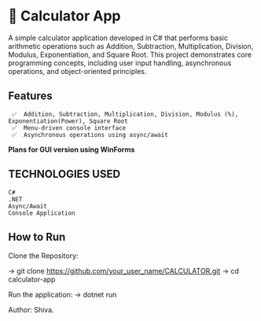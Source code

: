 # 🧮 Calculator App

A simple calculator application developed in C# that performs basic arithmetic operations such as Addition, Subtraction, Multiplication, Division, Modulus, Exponentiation, and Square Root. 
This project demonstrates core programming concepts, including user input handling, asynchronous operations, and object-oriented principles.


## Features ##
     ✅  Addition, Subtraction, Multiplication, Division, Modulus (%), Exponentiation(Power), Square Root
     ✅  Menu-driven console interface
     ✅  Asynchronous operations using async/await
     
     
**Plans for GUI version using WinForms**

## TECHNOLOGIES USED ##
    C#
    .NET
    Async/Await
    Console Application


## How to Run ##

Clone the Repository:

-> git clone https://github.com/your_user_name/CALCULATOR.git
-> cd calculator-app

Run the application:
-> dotnet run

Author:
Shiva.
